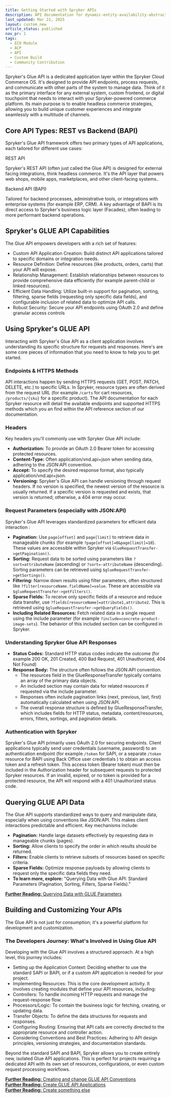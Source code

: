 ```yaml
---
title: Getting Started with Spryker APIs
description: API documentation for dynamic-entity-availability-abstracts.
last_updated: Mar 21, 2025
layout: custom_new
article_status: published
nav_pr: 1
tags: 
  - ECO Module
  - ACP
  - API
  - Custom Build
  - Community Contribution
---
```


<div class="content_box">

Spryker's Glue API is a dedicated application layer within the Spryker Cloud Commerce OS. It's designed to provide API endpoints, process requests, and communicate with other parts of the system to manage data.  Think of it as the primary interface for any external system, custom frontend, or digital touchpoint that needs to interact with your Spryker-powered commerce platform.  Its main purpose is to enable headless commerce strategies, allowing you to build unique customer experiences and integrate seamlessly with a multitude of channels.

</div>

## Core API Types: REST vs Backend (BAPI)

Spryker's Glue API framework offers two primary types of API applications, each tailored for different use cases:

<div class="grid_container">
  <div class="content_card">
    <div class="content_column">
      <div class="content_icon">
      </div>
    </div>
    <div class="content_column">
      <p class="content_title">REST API</p>
      <p class="content_text">Spryker's REST API (often just called the Glue API) is designed for external facing integrations, think headless commerce. It's the API layer that powers web shops, mobile apps, marketplaces, and other client-facing systems..</p>
    </div>
  </div>
  <div class="content_card">
    <div class="content_column">
      <div class="content_icon">
      </div>
    </div>
    <div class="content_column">
      <p class="content_title">Backend API (BAPI)</p>
      <p class="content_text">Tailored for backend processes, administrative tools, or integrations with enterprise systems (for example ERP, CRM). A key advantage of BAPI is its direct access to Spryker's business logic layer (Facades), often leading to more performant backend operations.</p>
    </div>
  </div>
</div>


## Spryker's GLUE API Capabilities

The Glue API empowers developers with a rich set of features:

- Custom API Application Creation: Build distinct API applications tailored to specific domains or integration needs.
- Resource Definition: Define resources (like products, orders, carts) that your API will expose.
- Relationship Management: Establish relationships between resources to provide comprehensive data efficiently (for example parent-child or linked resources).
- Efficient Data Handling: Utilize built-in support for pagination, sorting, filtering, sparse fields (requesting only specific data fields), and configurable inclusion of related data to optimize API calls.
- Robust Security: Secure your API endpoints using OAuth 2.0 and define granular access controls


## Using Spryker's GLUE API

Interacting with Spryker's Glue API as a client application involves understanding its specific structure for requests and responses. Here's are some core pieces of information that you need to know to help you to get started.


### Endpoints & HTTPS Methods

API interactions happen by sending HTTPS requests (GET, POST, PATCH, DELETE, etc.) to specific URLs. In Spryker, resource types are often derived from the request URL (for example `/carts` for cart resources, `/products/{sku}` for a specific product).  The API documentation for each Spryker resource will detail the available endpoints and supported HTTPS methods which you an find within the API reference section of our documentation.

### Headers

Key headers you'll commonly use with Spryker Glue API include:
- **Authorization:** To provide an OAuth 2.0 Bearer token for accessing protected resources.
- **Content-Type:** Often application/vnd.api+json when sending data, adhering to the JSON:API convention.
- **Accept:** To specify the desired response format, also typically application/vnd.api+json.
- **Versioning:** Spryker's Glue API can handle versioning through request headers. If no version is specified, the newest version of the resource is usually returned. If a specific version is requested and exists, that version is returned; otherwise, a 404 error may occur.

### Request Parameters (especially with JSON:API)

Spryker's Glue API leverages standardized parameters for efficient data interaction :
- **Pagination:** Use `page[offset]` and `page[limit]` to retrieve data in manageable chunks (for example `?page[offset]=0&page[limit]=10`). These values are accessible within Spryker via `GlueRequestTransfer->getPagination()`.
- **Sorting:** Request data to be sorted using parameters like `?sort=attributeName` (ascending) or `?sort=-attributeName` (descending). Sorting parameters can be retrieved using `$glueRequestTransfer->getSortings()`.
- **Filtering:** Narrow down results using filter parameters, often structured like `?filter[resourceName.fieldName]=value`. These are accessible via `$glueRequestTransfer->getFilters()`.
- **Sparse Fields:** To receive only specific fields of a resource and reduce data transfer, use `?fields[resourceName]=attribute1,attribute2`. This is retrieved using `$glueRequestTransfer->getQueryFields()`.
- **Including Related Resources:** Fetch related data in a single request using the include parameter (for example `?include=concrete-product-image-sets`).  The behavior of this included section can be configured in Spryker.  

### Understanding Spryker Glue API Responses

- **Status Codes:** Standard HTTP status codes indicate the outcome (for example 200 OK, 201 Created, 400 Bad Request, 401 Unauthorized, 404 Not Found)
- **Response Body:** The structure often follows the JSON:API convention.
  - The resources field in the GlueResponseTransfer typically contains an array of the primary data objects.
  - An included section may contain data for related resources if requested via the include parameter.
  - Responses often include pagination links (next, previous, last, first) automatically calculated when using JSON:API.
  - The overall response structure is defined by GlueResponseTransfer, which includes fields for HTTP status, metadata, content/resources, errors, filters, sortings, and pagination details.


### Authentication with Spryker

Spryker's Glue API primarily uses OAuth 2.0 for securing endpoints.
Client applications typically send user credentials (username, password) to an authentication endpoint (for example `/token` for SAPI, or a separate `/token` resource for BAPI using Back Office user credentials ) to obtain an access token and a refresh token.
This access token (Bearer token) must then be included in the Authorization header for subsequent requests to protected Spryker resources.
If an invalid, expired, or no token is provided for a protected resource, the API will respond with a 401 Unauthorized status code.


## Querying GLUE API Data

The Glue API supports standardized ways to query and manipulate data, especially when using conventions like JSON:API. This makes client interactions predictable and efficient. Key mechanisms include:

- **Pagination:** Handle large datasets effectively by requesting data in manageable chunks (pages).
- **Sorting:** Allow clients to specify the order in which results should be returned.
- **Filters:** Enable clients to retrieve subsets of resources based on specific criteria.
- **Sparse Fields:** Optimize response payloads by allowing clients to request only the specific data fields they need.
- **To learn more, explore:** "Querying Data with Glue API: Standard Parameters (Pagination, Sorting, Filters, Sparse Fields)."

<a class="fl_cont" href="/docs/dg/dev/glue-api/202410.0/use-default-glue-parameters">
  <div class="fl_icon">
    <i class="icon-article"></i>
  </div>
  <div class="fl_text"><strong>Further Reading:</strong> Querying Data with GLUE Parameters</div>
</a>



## Building and Customizing Your APIs

The Glue API is not just for consumption; it's a powerful platform for development and customization.

### The Developers Journey: What's Involved in Using Glue API

Developing with the Glue API involves a structured approach. At a high level, this journey includes:

- Setting up the Application Context: Deciding whether to use the standard SAPI or BAPI, or if a custom API application is needed for your project.
- Implementing Resources: This is the core development activity. It involves creating modules that define your API resources, including:
- Controllers: To handle incoming HTTP requests and manage the request-response flow.
- Processors/Logic: To contain the business logic for fetching, creating, or updating data.
- Transfer Objects: To define the data structures for requests and responses.
- Configuring Routing: Ensuring that API calls are correctly directed to the appropriate resource and controller action.
- Considering Conventions and Best Practices: Adhering to API design principles, versioning strategies, and documentation standards.

Beyond the standard SAPI and BAPI, Spryker allows you to create entirely new, isolated Glue API applications. This is perfect for projects requiring a dedicated API with its own set of resources, configurations, or even custom request processing workflows.

<a class="fl_cont" href="/docs/dg/dev/glue-api/202410.0/use-default-glue-parameters">
  <div class="fl_icon">
    <i class="icon-article"></i>
  </div>
  <div class="fl_text"><strong>Further Reading:</strong> Creating and change GLUE API Conventions</div>
</a>

<a class="fl_cont" href="/docs/dg/dev/glue-api/202410.0/use-default-glue-parameters">
  <div class="fl_icon">
    <i class="icon-article"></i>
  </div>
  <div class="fl_text"><strong>Further Reading:</strong> Create GLUE API Applications</div>
</a>

<a class="fl_cont" href="/docs/dg/dev/glue-api/202410.0/use-default-glue-parameters">
  <div class="fl_icon">
    <i class="icon-article"></i>
  </div>
  <div class="fl_text"><strong>Further Reading:</strong> Create something else</div>
</a>